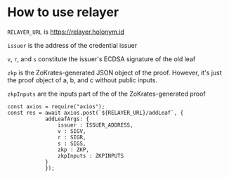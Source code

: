 
# How to use relayer
`RELAYER_URL` is https://relayer.holonym.id

`issuer` is the address of the credential issuer

`v`, `r`, and `s` constitute the issuer's ECDSA signature of the old leaf

`zkp` is the ZoKrates-generated JSON object of the proof. However, it's just the proof object of a, b, and c without public inputs.

`zkpInputs` are the inputs part of the of the ZoKrates-generated proof

```
const axios = require("axios");
const res = await axios.post(`${RELAYER_URL}/addLeaf`, {
            addLeafArgs: {
                issuer : ISSUER_ADDRESS, 
                v : SIGV, 
                r : SIGR, 
                s : SIGS, 
                zkp : ZKP, 
                zkpInputs : ZKPINPUTS
            }
            });
```
